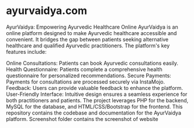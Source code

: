 # ayurvaidya.com
AyurVaidya: Empowering Ayurvedic Healthcare Online
AyurVaidya is an online platform designed to make Ayurvedic healthcare accessible and convenient. It bridges the gap between patients seeking alternative healthcare and qualified Ayurvedic practitioners. The platform's key features include:

Online Consultations: Patients can book Ayurvedic consultations easily.
Health Questionnaire: Patients complete a comprehensive health questionnaire for personalized recommendations.
Secure Payments: Payments for consultations are processed securely via InstaMojo.
Feedback: Users can provide valuable feedback to enhance the platform.
User-Friendly Interface: Intuitive design ensures a seamless experience for both practitioners and patients.
The project leverages PHP for the backend, MySQL for the database, and HTML/CSS/Bootstrap for the frontend. This repository contains the codebase and documentation for the AyurVaidya platform.
Screenshot folder contains the screenshot of website

